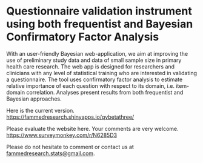 # Questionnaire validation instrument using both frequentist and Bayesian Confirmatory Factor Analysis
With an user-friendly Bayesian web-application, we aim at improving the use of preliminary study data and data of small sample size in primary health care research. The web app is designed for researchers and clinicians with any level of statistical training who are interested in validating a questionnaire. The tool uses confirmatory factor analysis to estimate relative importance of each question with respect to its domain, i.e. item-domain correlation. Analyses present results from both frequentist and Bayesian approaches.

Here is the current version.
https://fammedresearch.shinyapps.io/qvbetathree/

Please evaluate the website here. Your comments are very welcome.
https://www.surveymonkey.com/r/N6285D3

Please do not hesitate to comment or contact us at fammedresearch.stats@gmail.com.


